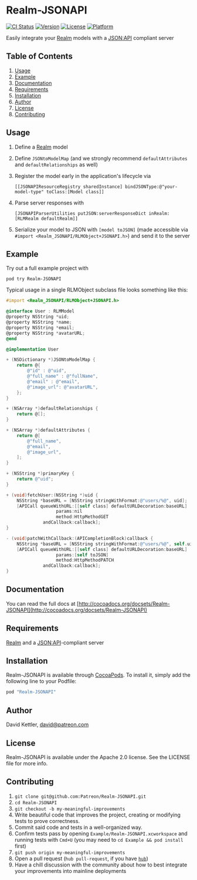 # Realm-JSONAPI

[![CI Status](https://circleci.com/gh/Patreon/Realm-JSONAPI.svg?style=shield&circle-token=2b02da6debbb70cf4841a3b40d39202baef2deb7)](https://circleci.com/gh/Patreon/Realm-JSONAPI)
[![Version](https://img.shields.io/cocoapods/v/Realm-JSONAPI.svg?style=flat)](http://cocoapods.org/pods/Realm-JSONAPI)
[![License](https://img.shields.io/cocoapods/l/Realm-JSONAPI.svg?style=flat)](http://cocoapods.org/pods/Realm-JSONAPI)
[![Platform](https://img.shields.io/cocoapods/p/Realm-JSONAPI.svg?style=flat)](http://cocoapods.org/pods/Realm-JSONAPI)

Easily integrate your [Realm](http://realm.io) models with a [JSON:API](http://jsonapi.org) compliant server

## Table of Contents

1. [Usage](#usage)
2. [Example](#example)
3. [Documentation](#documentation)
4. [Requirements](#requirements)
5. [Installation](#installation)
6. [Author](#author)
7. [License](#license)
8. [Contributing](#contributing)


## Usage

1. Define a [Realm](http://realm.io) model
2. Define `JSONtoModelMap` (and we strongly recommend `defaultAttributes` and `defaultRelationships` as well)
3. Register the model early in the application's lifecycle via

    ```[[JSONAPIResourceRegistry sharedInstance] bindJSONType:@"your-model-type" toClass:[Model class]]```
4. Parse server responses with

    ```[JSONAPIParserUtilities putJSON:serverResponseDict inRealm:[RLMRealm defaultRealm]]```
5. Serialize your model to JSON with `[model toJSON]` (made accessible via `#import <Realm_JSONAPI/RLMObject+JSONAPI.h>`) and send it to the server


## Example

Try out a full example project with
```
pod try Realm-JSONAPI
```

Typical usage in a single RLMObject subclass file looks something like this:

```objective-c
#import <Realm_JSONAPI/RLMObject+JSONAPI.h>

@interface User : RLMModel
@property NSString *uid;
@property NSString *name;
@property NSString *email;
@property NSString *avatarURL;
@end

@implementation User

+ (NSDictionary *)JSONtoModelMap {
    return @{
        @"id" : @"uid",
        @"full_name" : @"fullName",
        @"email" : @"email",
        @"image_url": @"avatarURL",
    };
}

+ (NSArray *)defaultRelationships {
    return @[];
}

+ (NSArray *)defaultAttributes {
    return @[
        @"full_name",
        @"email",
        @"image_url",
    ];
}

+ (NSString *)primaryKey {
    return @"uid";
}

+ (void)fetchUser:(NSString *)uid {
    NSString *baseURL = [NSString stringWithFormat:@"users/%@", uid];
    [APICall queueWithURL:[[self class] defaultURLDecoration:baseURL]
                   params:nil
                   method:HttpMethodGET
              andCallback:callback];
}

- (void)patchWithCallback:(APICompletionBlock)callback {
    NSString *baseURL = [NSString stringWithFormat:@"users/%@", self.uid];
    [APICall queueWithURL:[[self class] defaultURLDecoration:baseURL]
                   params:[self toJSON]
                   method:HttpMethodPATCH
              andCallback:callback];
}
```


## Documentation

You can read the full docs at [http://cocoadocs.org/docsets/Realm-JSONAPI](http://cocoadocs.org/docsets/Realm-JSONAPI)


## Requirements

[Realm](http://realm.io) and a [JSON:API](http://jsonapi.org)-compliant server


## Installation

Realm-JSONAPI is available through [CocoaPods](http://cocoapods.org). To install
it, simply add the following line to your Podfile:

```ruby
pod "Realm-JSONAPI"
```


## Author

David Kettler, david@patreon.com


## License

Realm-JSONAPI is available under the Apache 2.0 license. See the LICENSE file for more info.


## Contributing

1. `git clone git@github.com:Patreon/Realm-JSONAPI.git`
2. `cd Realm-JSONAPI`
3. `git checkout -b my-meaningful-improvements`
4. Write beautiful code that improves the project, creating or modifying tests to prove correctness.
5. Commit said code and tests in a well-organized way.
6. Confirm tests pass by opening `Example/Realm-JSONAPI.xcworkspace` and running tests with `Cmd+U` (you may need to `cd Example && pod install` first)
7. `git push origin my-meaningful-improvements`
8. Open a pull request (`hub pull-request`, if you have [`hub`](https://github.com/github/hub))
9. Have a chill discussion with the community about how to best integrate your improvements into mainline deployments

